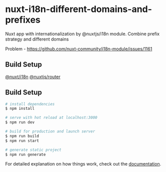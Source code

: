 # nuxt-i18n-different-domains-and-prefixes

Nuxt app with internationalization by @nuxtjs/i18n module. Combine prefix strategy and different domains

Problem - https://github.com/nuxt-community/i18n-module/issues/1161

## Build Setup

[@nuxt/i18n](https://github.com/nuxt-community/i18n-module)
[@nuxtjs/router](https://github.com/nuxt-community/router-module)

## Build Setup

```bash
# install dependencies
$ npm install

# serve with hot reload at localhost:3000
$ npm run dev

# build for production and launch server
$ npm run build
$ npm run start

# generate static project
$ npm run generate
```

For detailed explanation on how things work, check out the [documentation](https://nuxtjs.org).
